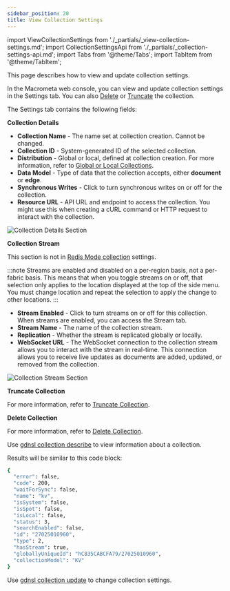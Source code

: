 ```yaml
---
sidebar_position: 20
title: View Collection Settings
---
```


import ViewCollectionSettings from './_partials/_view-collection-settings.md';
import CollectionSettingsApi from './_partials/_collection-settings-api.md';
import Tabs from '@theme/Tabs';
import TabItem from '@theme/TabItem';

This page describes how to view and update collection settings.

<Tabs groupId="operating-systems">
<TabItem value="ui" label="UI">

In the Macrometa web console, you can view and update collection settings in the Settings tab. You can also [Delete](delete-collection.md) or [Truncate](truncate-collection.md) the collection.

<ViewCollectionSettings />

The Settings tab contains the following fields:

**Collection Details**

- **Collection Name** - The name set at collection creation. Cannot be changed.
- **Collection ID** - System-generated ID of the selected collection.
- **Distribution** - Global or local, defined at collection creation. For more information, refer to [Global or Local Collections](./index.md#global-or-local-collections).
- **Data Model** - Type of data that the collection accepts, either **document** or **edge**.
- **Synchronous Writes** - Click to turn synchronous writes on or off for the collection.
- **Resource URL** - API URL and endpoint to access the collection. You might use this when creating a cURL command or HTTP request to interact with the collection.

![Collection Details Section](/img/collections/collection-details.png)

**Collection Stream**

This section is not in [Redis Mode collection](./redis-mode/) settings.

:::note
Streams are enabled and disabled on a per-region basis, not a per-fabric basis. This means that when you toggle streams on or off, that selection only applies to the location displayed at the top of the side menu. You must change location and repeat the selection to apply the change to other locations.
:::

- **Stream Enabled** - Click to turn streams on or off for this collection. When streams are enabled, you can access the Stream tab.
- **Stream Name** - The name of the collection stream.
- **Replication** - Whether the stream is replicated globally or locally.
- **WebSocket URL** - The WebSocket connection to the collection stream allows you to interact with the stream in real-time. This connection allows you to receive live updates as documents are added, updated, or removed from the collection.

![Collection Stream Section](/img/collections/collection-stream.png)

**Truncate Collection**

For more information, refer to [Truncate Collection](./truncate-collection).

**Delete Collection**

For more information, refer to [Delete Collection](./delete-collection).

</TabItem>
<TabItem value="cli" label="CLI">

Use [gdnsl collection describe](../cli/collections-cli#gdnsl-collection-describe) to view information about a collection.

Results will be similar to this code block:

```bash
{
  "error": false,
  "code": 200,
  "waitForSync": false,
  "name": "kv",
  "isSystem": false,
  "isSpot": false,
  "isLocal": false,
  "status": 3,
  "searchEnabled": false,
  "id": "27025010960",
  "type": 2,
  "hasStream": true,
  "globallyUniqueId": "hC835CABCFA79/27025010960",
  "collectionModel": "KV"
}
```

Use [gdnsl collection update](../cli/collections-cli#gdnsl-collection-update) to change collection settings.

</TabItem>
<TabItem value="api" label="API">

<CollectionSettingsApi />

</TabItem>
</Tabs>
